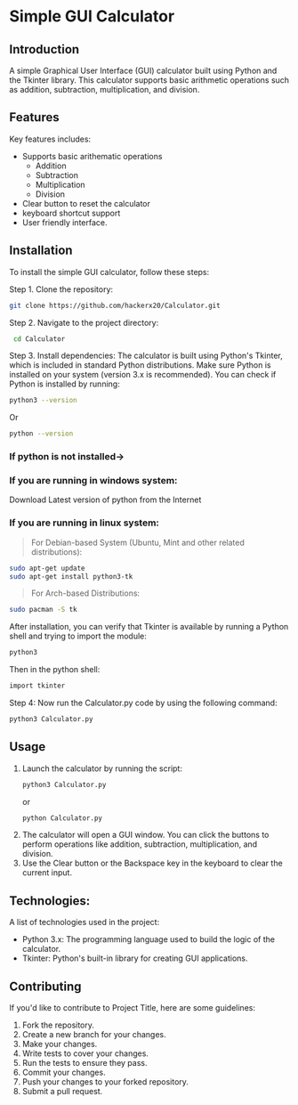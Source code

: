 # Simple GUI Calculator

## Introduction

A simple Graphical User Interface (GUI) calculator built using Python and the Tkinter library. This calculator supports basic arithmetic operations such as addition, subtraction, multiplication, and division.

## Features
Key features includes:
* Supports basic arithematic operations
  * Addition
  * Subtraction
  * Multiplication
  * Division
* Clear button to reset the calculator
* keyboard shortcut support
* User friendly interface.


## Installation

To install the simple GUI calculator, follow these steps:

Step 1. Clone the repository:
   ```bash
   git clone https://github.com/hackerx20/Calculator.git
   ```
Step 2. Navigate to the project directory:
   ```bash
    cd Calculator
   ``` 
Step 3. Install dependencies:
The calculator is built using Python's Tkinter, which is included in standard Python distributions. Make sure Python is installed on your system (version 3.x is recommended).
You can check if Python is installed by running:
```bash
python3 --version
```
Or 
```bash
python --version
```
### If python is not installed->
### If you are running in windows system:
Download Latest version of python from the Internet

### If you are running in linux system:
> For Debian-based System (Ubuntu, Mint and other related distributions):
```bash
sudo apt-get update
sudo apt-get install python3-tk
```  

> For Arch-based Distributions:
```bash
sudo pacman -S tk
```
After installation, you can verify that Tkinter is available by running a Python shell and trying to import the module:

```bash
python3
```
Then in the python shell:
```bash
import tkinter
```

Step 4: Now run the Calculator.py code by using the following command:
```bash
python3 Calculator.py
```

## Usage
1. Launch the calculator by running the script:
   ```bash
   python3 Calculator.py
   ```
   or
   ```bash
   python Calculator.py
   ```
2. The calculator will open a GUI window. You can click the buttons to perform operations like addition, subtraction, multiplication, and division.
3. Use the Clear button or the Backspace key in the keyboard to clear the current input.

## Technologies:

A list of technologies used in the project:
* Python 3.x: The programming language used to build the logic of the calculator.
* Tkinter: Python's built-in library for creating GUI applications.

## Contributing

If you'd like to contribute to Project Title, here are some guidelines:

1. Fork the repository.
2. Create a new branch for your changes.
3. Make your changes.
4. Write tests to cover your changes.
5. Run the tests to ensure they pass.
6. Commit your changes.
7. Push your changes to your forked repository.
8. Submit a pull request.


